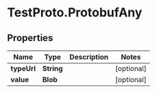 # TestProto.ProtobufAny

## Properties

Name | Type | Description | Notes
------------ | ------------- | ------------- | -------------
**typeUrl** | **String** |  | [optional] 
**value** | **Blob** |  | [optional] 


